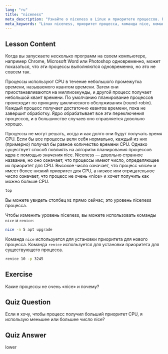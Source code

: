 ```yaml
---
lang: "ru"
title: "niceness"
meta_description: "Узнайте о niceness в Linux и приоритете процессов. Разберитесь с командами nice и renice для управления временем CPU для процессов. Улучшите производительность системы!"
meta_keywords: "Linux niceness, приоритет процесса, команда nice, команда renice, учебник Linux, планирование CPU, Linux для начинающих, руководство по Linux"
---
```


## Lesson Content

Когда вы запускаете несколько программ на своем компьютере, например Chrome, Microsoft Word или Photoshop одновременно, может показаться, что эти процессы выполняются одновременно, но это не совсем так.

Процессы используют CPU в течение небольшого промежутка времени, называемого квантом времени. Затем они приостанавливаются на миллисекунды, и другой процесс получает небольшой квант времени. По умолчанию планирование процессов происходит по принципу циклического обслуживания (round-robin). Каждый процесс получает достаточно квантов времени, пока не завершит обработку. Ядро обрабатывает все эти переключения процессов, и в большинстве случаев оно справляется довольно хорошо.

Процессы не могут решать, когда и как долго они будут получать время CPU. Если бы все процессы вели себя нормально, каждый из них (примерно) получал бы равное количество времени CPU. Однако существует способ повлиять на алгоритм планирования процессов ядра с помощью значения nice. Niceness — довольно странное название, но оно означает, что процессы имеют число, определяющее их приоритет для CPU. Высокое число означает, что процесс «nice» и имеет более низкий приоритет для CPU, а низкое или отрицательное число означает, что процесс не очень «nice» и хочет получить как можно больше CPU.

```bash
top
```

Вы можете увидеть столбец `NI` прямо сейчас; это уровень niceness процесса.

Чтобы изменить уровень niceness, вы можете использовать команды `nice` и `renice`:

```bash
nice -n 5 apt upgrade
```

Команда `nice` используется для установки приоритета для нового процесса. Команда `renice` используется для установки приоритета для существующего процесса.

```bash
renice 10 -p 3245
```

## Exercise

Какие процессы не очень «nice» и почему?

## Quiz Question

Если я хочу, чтобы процесс получил больший приоритет CPU, я использую меньшее или большее число nice?

## Quiz Answer

lower
